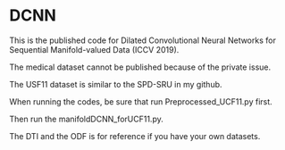 # DCNN
This is the published code for 
Dilated Convolutional Neural Networks for Sequential Manifold-valued Data (ICCV 2019).

The medical dataset cannot be published because of the private issue.

The USF11 dataset is similar to the SPD-SRU in my github.

When running the codes, be sure that run Preprocessed_UCF11.py first.

Then run the manifoldDCNN_forUCF11.py.

The DTI and the ODF is for reference if you have your own datasets.
